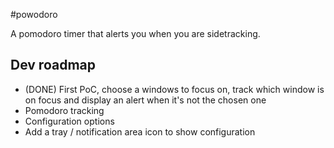 #powodoro

A pomodoro timer that alerts you when you are sidetracking.

## Dev roadmap

* (DONE) First PoC, choose a windows to focus on, track which window is on focus and display an alert when it's not the chosen one
* Pomodoro tracking
* Configuration options 
* Add a tray / notification area icon to show configuration
